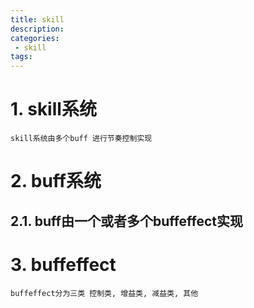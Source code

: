 ```yaml
---
title: skill
description:
categories:
 - skill
tags:
---
```


# 1. skill系统
```
skill系统由多个buff 进行节奏控制实现
```

# 2. buff系统

## 2.1. buff由一个或者多个buffeffect实现

# 3. buffeffect
```
buffeffect分为三类 控制类, 增益类, 减益类, 其他
```
